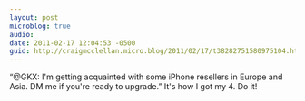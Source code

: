 ```yaml
---
layout: post
microblog: true
audio: 
date: 2011-02-17 12:04:53 -0500
guid: http://craigmcclellan.micro.blog/2011/02/17/t38282751580975104.html
---
```

“@GKX: I'm getting acquainted with some iPhone resellers in Europe and Asia. DM me if you're ready to upgrade.” It's how I got my 4. Do it!
